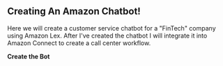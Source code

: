 ## Creating An Amazon Chatbot!

Here we will create a customer service chatbot for a "FinTech" company using Amazon Lex. After I've created the chatbot I will integrate it into Amazon Connect to create a call center workflow.

**Create the Bot**
